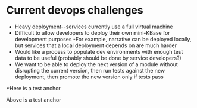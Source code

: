 # Current devops challenges

* Heavy deployment--services currently use a full virtual machine
* Difficult to allow developers to deploy their own mini-KBase for development purposes
  -For example, narrative can be deployed locally, but services that a local deployment depends on are much harder
* Would like a process to populate dev environments with enough test data to be useful (probably should be done by service developers?)
* We want to be able to deploy the next version of a module without disrupting the current version, then run tests against the new deployment, then promote the new version only if tests pass

<a name="testanchor">*</a>Here is a test anchor

Above is a test anchor
